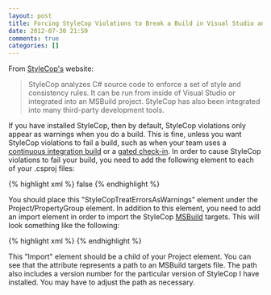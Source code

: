 ```yaml
---
layout: post
title: Forcing StyleCop Violations to Break a Build in Visual Studio and MSBuild
date: 2012-07-30 21:59
comments: true
categories: []
---
```

From <a href="http://stylecop.codeplex.com/" target="_blank">StyleCop's</a> website:

<blockquote>
StyleCop analyzes C# source code to enforce a set of style and consistency rules. It can be run from inside of Visual Studio or integrated into an MSBuild project. StyleCop has also been integrated into many third-party development tools.
</blockquote>

If you have installed StyleCop, then by default, StyleCop violations only appear as warnings when you do a build. This is fine, unless you want StyleCop violations to fail a build, such as when your team uses a <a href="https://en.wikipedia.org/wiki/Continuous_Integration" target="_blank">continuous integration build</a> or a <a href="http://msdn.microsoft.com/en-us/library/dd787631.aspx" target="_blank">gated check-in</a>. In order to cause StyleCop violations to fail your build, you need to add the following element to each of your .csproj files:

{% highlight xml %}
<StyleCopTreatErrorsAsWarnings>
    false
</StyleCopTreatErrorsAsWarnings>
{% endhighlight %}

You should place this "StyleCopTreatErrorsAsWarnings" element under the Project/PropertyGroup element. In addition to this element, you need to add an import element in order to import the StyleCop <a href="https://en.wikipedia.org/wiki/MSBuild" target="_blank">MSBuild</a> targets. This will look something like the following:

{% highlight xml %}
<Import Project="$(ProgramFiles)\MSBuild\Microsoft\StyleCop\v4.4\Microsoft.StyleCop.targets" />
{% endhighlight %}

This "Import" element should be a child of your Project element. You can see that the attribute represents a path to an MSBuild targets file. The path also includes a version number for the particular version of StyleCop I have installed. You may have to adjust the path as necessary.
